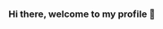 ### Hi there, welcome to my profile 👋

<!--
- 🔭 Atualmente atuando em projetos web e mobile como trainee
- 🐛 Atualmente aprendendo ... javascript, node, kotlin, python e git
- 👯 procuro colaborar em ... comunidades, discord, bootcamp, cursos de programação e projetos open source
- 🙏 Estou procurando ajuda com ... carreira
- 💬 Pergunte-me sobre ... mim
- 📫 How to reach me: ... me pergunte
- ⚡ fato: ... Participei da 2ª edição do hackaton de programação da empresa siemens mais conhecido como #hackasiemens em 2019 com estudantes de engenharia e T.I - IOT indústria 4.0
